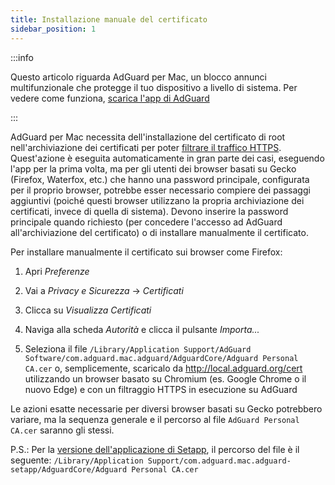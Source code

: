 ```yaml
---
title: Installazione manuale del certificato
sidebar_position: 1
---
```


:::info

Questo articolo riguarda AdGuard per Mac, un blocco annunci multifunzionale che protegge il tuo dispositivo a livello di sistema. Per vedere come funziona, [scarica l'app di AdGuard](https://agrd.io/download-kb-adblock)

:::

AdGuard per Mac necessita dell'installazione del certificato di root nell'archiviazione dei certificati per poter [filtrare il traffico HTTPS](/general/https-filtering/what-is-https-filtering). Quest'azione è eseguita automaticamente in gran parte dei casi, eseguendo l'app per la prima volta, ma per gli utenti dei browser basati su Gecko (Firefox, Waterfox, etc.) che hanno una password principale, configurata per il proprio browser, potrebbe esser necessario compiere dei passaggi aggiuntivi (poiché questi browser utilizzano la propria archiviazione dei certificati, invece di quella di sistema). Devono inserire la password principale quando richiesto (per concedere l'accesso ad AdGuard all'archiviazione del certificato) o di installare manualmente il certificato.

Per installare manualmente il certificato sui browser come Firefox:

  1. Apri *Preferenze*

  2. Vai a *Privacy e Sicurezza* → *Certificati*

  3. Clicca su *Visualizza Certificati*

  4. Naviga alla scheda *Autorità* e clicca il pulsante *Importa...*

  5. Seleziona il file `/Library/Application Support/AdGuard Software/com.adguard.mac.adguard/AdguardCore/Adguard Personal CA.cer` o, semplicemente, scaricalo da http://local.adguard.org/cert utilizzando un browser basato su Chromium (es. Google Chrome o il nuovo Edge) e con un filtraggio HTTPS in esecuzione su AdGuard

Le azioni esatte necessarie per diversi browser basati su Gecko potrebbero variare, ma la sequenza generale e il percorso al file `AdGuard Personal CA.cer` saranno gli stessi.

P.S.: Per la [versione dell'applicazione di Setapp](https://setapp.com/apps/adguard), il percorso del file è il seguente: `/Library/Application Support/com.adguard.mac.adguard-setapp/AdguardCore/Adguard Personal CA.cer`
